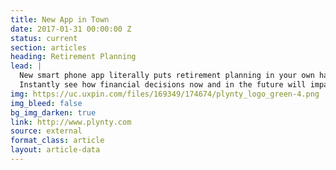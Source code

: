 ```yaml
---
title: New App in Town
date: 2017-01-31 00:00:00 Z
status: current
section: articles
heading: Retirement Planning
lead: |
  New smart phone app literally puts retirement planning in your own hands.
  Instantly see how financial decisions now and in the future will impact your retirement income.
img: https://uc.uxpin.com/files/169349/174674/plynty_logo_green-4.png
img_bleed: false
bg_img_darken: true
link: http://www.plynty.com
source: external
format_class: article
layout: article-data
---
```


